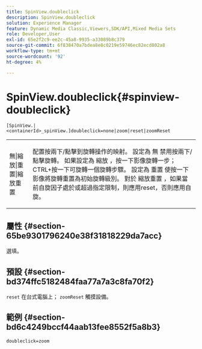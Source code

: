 ```yaml
---
title: SpinView.doubleclick
description: SpinView.doubleclick
solution: Experience Manager
feature: Dynamic Media Classic,Viewers,SDK/API,Mixed Media Sets
role: Developer,User
exl-id: 65e2f2c9-ee2c-45a8-9935-a33089b8c379
source-git-commit: 6f838470a7bdea8e8c0219e59746ec82ecd802a8
workflow-type: tm+mt
source-wordcount: '92'
ht-degree: 4%

---
```


# SpinView.doubleclick{#spinview-doubleclick}

`[SpinView.|<containerId>_spinView.]doubleclick=none|zoom|reset|zoomReset`

<table id="table_2D828A5750644B9CB95A2989C36F15F1"> 
 <tbody> 
  <tr> 
   <td colname="col1"> <p> <span class="codeph"> 無|縮放|重置|縮放重置 </span> </p> </td> 
   <td colname="col2"> <p> 配置按兩下/點擊到旋轉操作的映射。 設定為 <span class="codeph"> 無 </span> 禁用按兩下/點擊旋轉。 如果設定為 <span class="codeph"> 縮放 </span>，按一下影像旋轉一步；CTRL+按一下可旋轉一個旋轉步驟。 設定為 <span class="codeph"> 重置 </span> 使按一下影像將旋轉重置為初始旋轉級別。 對於 <span class="codeph"> 縮放重置 </span>，如果當前自旋因子處於或超過指定限制，則應用reset，否則應用自旋。 </p> </td> 
  </tr> 
 </tbody> 
</table>

## 屬性 {#section-65be9301796240e38f31818229da7acc}

選填。

## 預設 {#section-bd374ffc5182484faa77a7a3c8fa70f2}

`reset` 在台式電腦上； `zoomReset` 觸摸設備。

## 範例 {#section-bd6c4249bccf44aab13fee8552f5a8b3}

`doubleclick=zoom`
